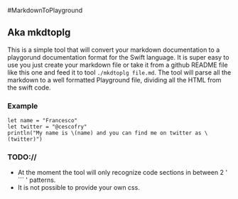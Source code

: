 #MarkdownToPlayground

## Aka mkdtoplg

This is a simple tool that will convert your markdown documentation to a playgorund documentation format for the Swift language.
It is super easy to use you just create your markdown file or take it from a github README file like this one and feed it to tool `./mkdtoplg file.md`. The tool will parse all the markdown to a well formatted Playground file, dividing all the HTML from the swift code.

### Example

``` 
let name = "Francesco"
let twitter = "@cescofry"
println("My name is \(name) and you can find me on twitter as \(twitter)")
```

### TODO://

- At the moment the tool will only recognize code sections in between 2 ' \`\`\` ' patterns.
- It is not possible to provide your own css.


